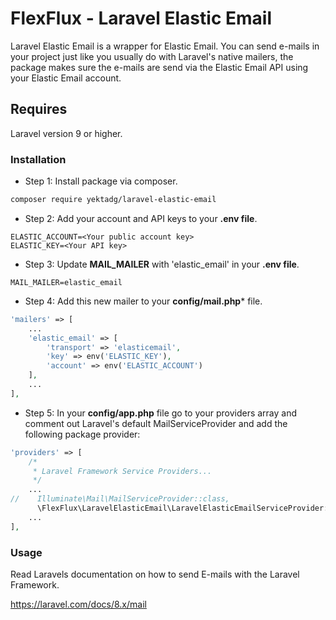 # FlexFlux - Laravel Elastic Email

Laravel Elastic Email is a wrapper for Elastic Email.
You can send e-mails in your project just like you usually do with Laravel's native mailers, the package makes sure the e-mails are send via the Elastic Email API using your Elastic Email account.



## Requires
Laravel version 9 or higher.

### Installation ###

* Step 1: Install package via composer.

```bash
composer require yektadg/laravel-elastic-email
```

* Step 2: Add your account and API keys to your **.env file**.
```
ELASTIC_ACCOUNT=<Your public account key>
ELASTIC_KEY=<Your API key>
```

* Step 3: Update **MAIL_MAILER** with 'elastic_email' in your **.env file**.
```
MAIL_MAILER=elastic_email
```

* Step 4: Add this new mailer to your **config/mail.php*** file.
```php
'mailers' => [
    ...
    'elastic_email' => [
        'transport' => 'elasticemail',
        'key' => env('ELASTIC_KEY'),
        'account' => env('ELASTIC_ACCOUNT')
    ],  
    ...
],
```

* Step 5: In your **config/app.php** file go to your providers array and comment out Laravel's default MailServiceProvider and add the following package provider:
```php
'providers' => [
    /*
     * Laravel Framework Service Providers...
     */
    ...
//    Illuminate\Mail\MailServiceProvider::class,
      \FlexFlux\LaravelElasticEmail\LaravelElasticEmailServiceProvider::class,
    ...
],
```

### Usage ###

Read Laravels documentation on how to send E-mails with the Laravel Framework.

https://laravel.com/docs/8.x/mail
